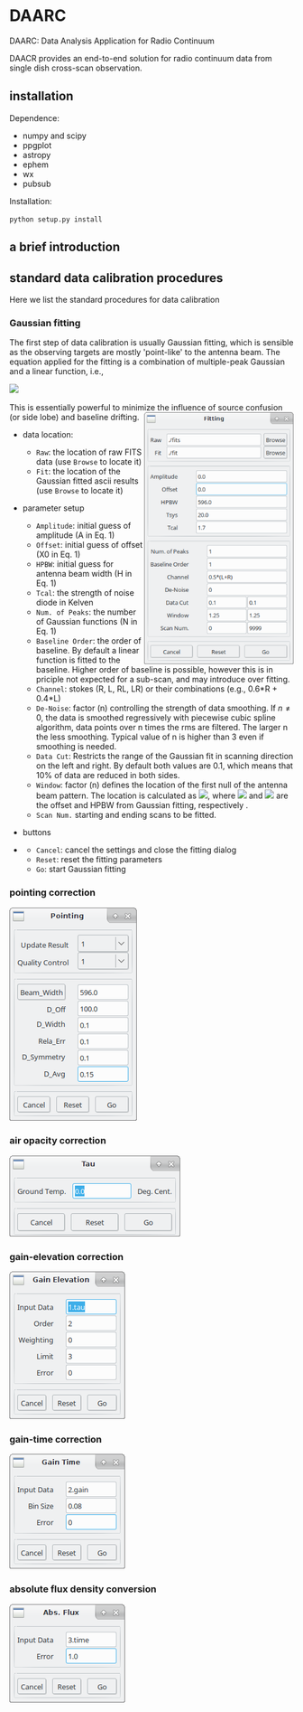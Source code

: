 

# DAARC

DAARC: Data Analysis Application for Radio Continuum

DAACR provides an end-to-end solution for radio continuum data from single dish cross-scan observation.



## installation

Dependence:

- numpy and scipy
- ppgplot
- astropy
- ephem
- wx
- pubsub



Installation:

`python setup.py install`



## a brief introduction







## standard data calibration procedures

Here we list the standard procedures for data calibration

### Gaussian fitting

 The first step of data calibration is usually Gaussian fitting, which is sensible as the observing targets are mostly 'point-like' to the antenna beam. The equation applied for the fitting is a combination of multiple-peak Gaussian and a linear function, i.e.,

<img src="https://render.githubusercontent.com/render/math?math=F(x)=\sum_{i=0}^N A_i\cdot e^{4\cdot ln2\frac{-(x-X_0)^2}{H^2}} + K\cdot x %2B B\quad       (Eq.\,\, 1)">

This is essentially powerful to minimize the influence of source confusion (or side lobe) and baseline drifting. <img align="right" width="265" src="demo/dialog_fitting.png">

- data location:
  - `Raw`: the location of raw FITS data (use `Browse` to locate it)
  - `Fit`: the location of the Gaussian fitted ascii results (use `Browse` to locate it)

- parameter setup
  - `Amplitude`: initial guess of amplitude (A in Eq. 1)
  - `Offset`: initial guess of offset (X0 in Eq. 1)
  - `HPBW`: initial guess for antenna beam width (H in Eq. 1)
  - `Tcal`: the strength of noise diode in Kelven
  - `Num. of Peaks`: the number of Gaussian functions (N in Eq. 1)
  - `Baseline Order`: the order of baseline. By default a linear function is fitted to the baseline. Higher order of baseline is possible, however this is in priciple not expected for a sub-scan, and may introduce over fitting.
  - `Channel`: stokes (R, L, RL, LR) or their combinations (e.g., 0.6\*R + 0.4\*L)
  - `De-Noise`: factor (n) controlling the strength of data smoothing. If $n\neq 0$, the data is smoothed regressively with  piecewise cubic spline algorithm, data points over n times the rms are filtered. The larger n the less smoothing. Typical value of n is higher than 3 even if smoothing is needed.
  - `Data Cut`: Restricts the range of the Gaussian fit in scanning direction on the left and right. By default both values are 0.1, which means that 10% of data are reduced in both sides.
  - `Window`: factor (n) defines the location of the first null of the antenna beam pattern. The location is calculated as <img src="https://render.githubusercontent.com/render/math?math=X_0\pm n\cdot H">, where <img src="https://render.githubusercontent.com/render/math?math=X_0"> and <img src="https://render.githubusercontent.com/render/math?math=H"> are the offset and HPBW from Gaussian fitting, respectively .
  - `Scan Num.` starting and ending scans to be fitted.

- buttons

- - `Cancel`: cancel the settings and close the fitting dialog
  - `Reset`: reset the fitting parameters
  - `Go`: start Gaussian fitting

  

### pointing correction

![dialog_pointing](demo/dialog_pointing.png)



### air opacity correction

![dialog_tau](demo/dialog_tau.png)



### gain-elevation correction

![dialog_gain](demo/dialog_gain.png)



### gain-time correction

![dialog_time](demo/dialog_time.png)





### absolute flux density conversion

![dialog_flux](demo/dialog_flux.png)

